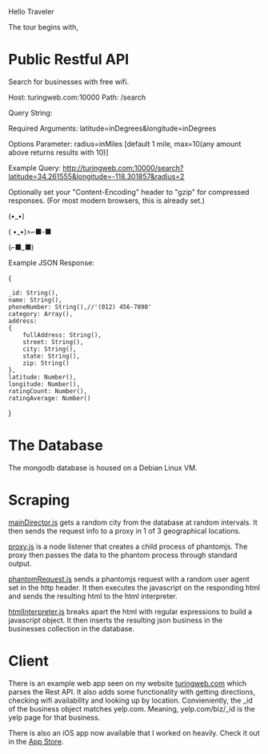 Hello Traveler

The tour begins with,

Public Restful API
================

Search for businesses with free wifi.

Host: turingweb.com:10000
Path: /search

Query String:

Required Arguments: latitude=inDegrees&longitude=inDegrees

Options Parameter: radius=inMiles [default 1 mile, max=10(any amount above returns results with 10)]

Example Query: http://turingweb.com:10000/search?latitude=34.261555&longitude=-118.301857&radius=2

Optionally set your "Content-Encoding" header to "gzip" for compressed responses.
(For most modern browsers, this is already set.)

(•_•)

( •_•)>⌐■-■

(⌐■_■)

Example JSON Response:

{

    _id: String(),
    name: String(),
    phoneNumber: String(),//'(012) 456-7890'
    category: Array(),
    address:
    {
        fullAddress: String(),
        street: String(),
        city: String(),
        state: String(),
        zip: String()
    },
    latitude: Number(),
    longitude: Number(),
    ratingCount: Number(),
    ratingAverage: Number()
}

The Database
===============

The mongodb database is housed on a Debian Linux VM.

Scraping
====================

[mainDirector.js](Scraper/mainDirector.js) gets a random city from the database at random intervals.
It then sends the request info to a proxy in 1 of 3 geographical locations.

[proxy.js](Proxy/proxy.js) is a node listener that creates a child process of phantomjs.
The proxy then passes the data to the phantom process through standard output.

[phantomRequest.js](Proxy/phantomRequest.js) sends a phantomjs request with a random user agent set in the http header.
It then executes the javascript on the responding html and sends the resulting html to the html interpreter.

[htmlInterpreter.js](Scraper/htmlInterpreter.js) breaks apart the html with regular expressions to build a javascript object.
It then inserts the resulting json business in the businesses collection in the database.


Client
=======================

There is an example web app seen on my website [turingweb.com](http://turingweb.com/html/home_page.html) which parses the Rest API.
It also adds some functionality with getting directions, checking wifi availability and looking up by location.
Convieniently, the _id of the business object matches yelp.com. Meaning, yelp.com/biz/_id is the yelp page for that business.

There is also an iOS app now available that I worked on heavily. Check it out in the [App Store](https://itunes.apple.com/us/app/this-wifi-sucks/id925050107?mt=8).